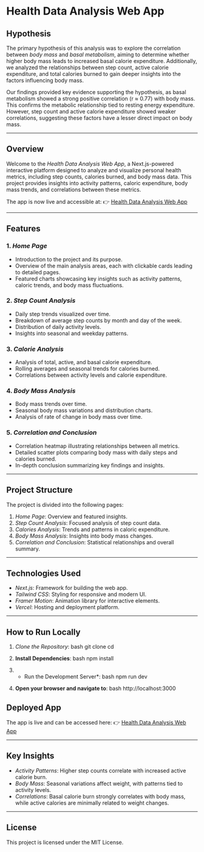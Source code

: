 # Health Data Analysis Web App

## Hypothesis

The primary hypothesis of this analysis was to explore the correlation between *body mass* and *basal metabolism*, aiming to determine whether higher body mass leads to increased basal calorie expenditure. Additionally, we analyzed the relationships between step count, active calorie expenditure, and total calories burned to gain deeper insights into the factors influencing body mass.

Our findings provided key evidence supporting the hypothesis, as basal metabolism showed a strong positive correlation (r ≈ 0.77) with body mass. This confirms the metabolic relationship tied to resting energy expenditure. However, step count and active calorie expenditure showed weaker correlations, suggesting these factors have a lesser direct impact on body mass.

---

## Overview

Welcome to the *Health Data Analysis Web App*, a Next.js-powered interactive platform designed to analyze and visualize personal health metrics, including step counts, calories burned, and body mass data. This project provides insights into activity patterns, caloric expenditure, body mass trends, and correlations between these metrics.

The app is now live and accessible at:
👉 [Health Data Analysis Web App](https://dsa-210-fall-2024-project-mlce.vercel.app/)

---

## Features

### 1. *Home Page*
- Introduction to the project and its purpose.
- Overview of the main analysis areas, each with clickable cards leading to detailed pages.
- Featured charts showcasing key insights such as activity patterns, caloric trends, and body mass fluctuations.

### 2. *Step Count Analysis*
- Daily step trends visualized over time.
- Breakdown of average step counts by month and day of the week.
- Distribution of daily activity levels.
- Insights into seasonal and weekday patterns.

### 3. *Calorie Analysis*
- Analysis of total, active, and basal calorie expenditure.
- Rolling averages and seasonal trends for calories burned.
- Correlations between activity levels and calorie expenditure.

### 4. *Body Mass Analysis*
- Body mass trends over time.
- Seasonal body mass variations and distribution charts.
- Analysis of rate of change in body mass over time.

### 5. *Correlation and Conclusion*
- Correlation heatmap illustrating relationships between all metrics.
- Detailed scatter plots comparing body mass with daily steps and calories burned.
- In-depth conclusion summarizing key findings and insights.

---

## Project Structure

The project is divided into the following pages:

1. *Home Page*: Overview and featured insights.
2. *Step Count Analysis*: Focused analysis of step count data.
3. *Calories Analysis*: Trends and patterns in caloric expenditure.
4. *Body Mass Analysis*: Insights into body mass changes.
5. *Correlation and Conclusion*: Statistical relationships and overall summary.

---

## Technologies Used

- *Next.js*: Framework for building the web app.
- *Tailwind CSS*: Styling for responsive and modern UI.
- *Framer Motion*: Animation library for interactive elements.
- *Vercel*: Hosting and deployment platform.

---

## How to Run Locally

1. *Clone the Repository*:
   bash
   git clone <repository-url>
   cd <repository-folder>

2. **Install Dependencies**:
   bash
   npm install

3. *	Run the Development Server*:
   bash
npm run dev

4. **Open your browser and navigate to**:
   bash
http://localhost:3000

## Deployed App

The app is live and can be accessed here:
👉 [Health Data Analysis Web App](https://dsa-210-fall-2024-project-mlce.vercel.app/)

---

## Key Insights

- *Activity Patterns*: Higher step counts correlate with increased active calorie burn.
- *Body Mass*: Seasonal variations affect weight, with patterns tied to activity levels.
- *Correlations*: Basal calorie burn strongly correlates with body mass, while active calories are minimally related to weight changes.


---

## License

This project is licensed under the MIT License.
